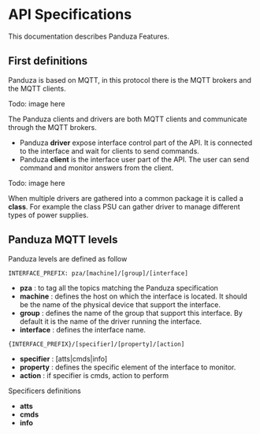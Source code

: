 # API Specifications

This documentation describes Panduza Features.

## First definitions

Panduza is based on MQTT, in this protocol there is the MQTT brokers and the MQTT clients.

Todo: image here

The Panduza clients and drivers are both MQTT clients and communicate through the MQTT brokers.

- Panduza **driver** expose interface control part of the API. It is connected to the interface and wait for clients to send commands.
- Panduza **client** is the interface user part of the API. The user can send command and monitor answers from the client.

Todo: image here

When multiple drivers are gathered into a common package it is called a **class**.
For example the class PSU can gather driver to manage different types of power supplies.

## Panduza MQTT levels

Panduza levels are defined as follow

```
INTERFACE_PREFIX: pza/[machine]/[group]/[interface]
```

- **pza**       : to tag all the topics matching the Panduza specification
- **machine**   : defines the host on which the interface is located. It should be the name of the physical device that support the interface.
- **group**     : defines the name of the group that support this interface. By default it is the name of the driver running the interface.
- **interface** : defines the interface name.

```
{INTERFACE_PREFIX}/[specifier]/[property]/[action]
```

- **specifier** : [atts|cmds|info]
- **property**  : defines the specific element of the interface to monitor.
- **action**    : if specifier is cmds, action to perform

Specificers definitions

- **atts**
- **cmds**
- **info**

